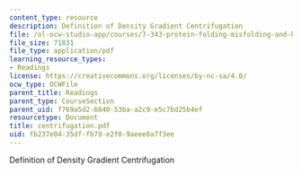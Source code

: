 ```yaml
---
content_type: resource
description: Definition of Density Gradient Centrifugation
file: /ol-ocw-studio-app/courses/7-343-protein-folding-misfolding-and-human-disease-fall-2004/fb237e0435dffb79e2f09aeee6a7f3ee_centrifugation.pdf
file_size: 71831
file_type: application/pdf
learning_resource_types:
- Readings
license: https://creativecommons.org/licenses/by-nc-sa/4.0/
ocw_type: OCWFile
parent_title: Readings
parent_type: CourseSection
parent_uid: f769a5d2-6040-53ba-a2c9-e5c7bd25b4ef
resourcetype: Document
title: centrifugation.pdf
uid: fb237e04-35df-fb79-e2f0-9aeee6a7f3ee
---
```

Definition of Density Gradient Centrifugation
